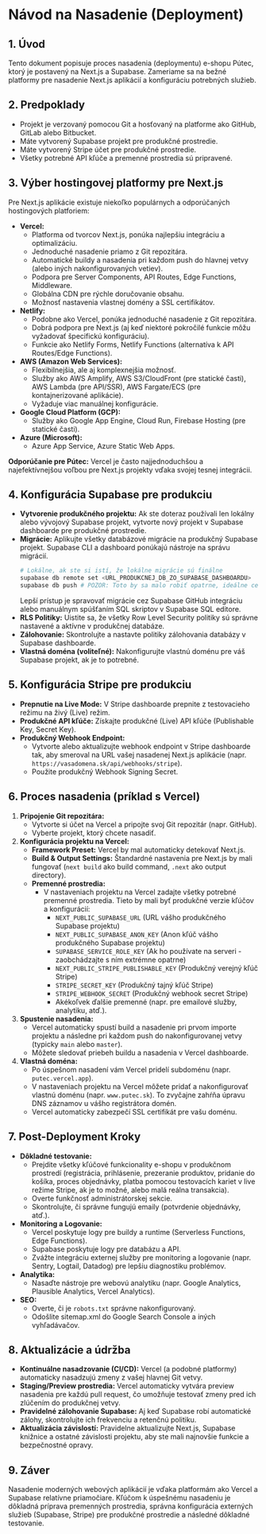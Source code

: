 # Návod na Nasadenie (Deployment)

## 1. Úvod

Tento dokument popisuje proces nasadenia (deploymentu) e-shopu Pútec, ktorý je postavený na Next.js a Supabase. Zameriame sa na bežné platformy pre nasadenie Next.js aplikácií a konfiguráciu potrebných služieb.

## 2. Predpoklady

*   Projekt je verzovaný pomocou Git a hosťovaný na platforme ako GitHub, GitLab alebo Bitbucket.
*   Máte vytvorený Supabase projekt pre produkčné prostredie.
*   Máte vytvorený Stripe účet pre produkčné prostredie.
*   Všetky potrebné API kľúče a premenné prostredia sú pripravené.

## 3. Výber hostingovej platformy pre Next.js

Pre Next.js aplikácie existuje niekoľko populárnych a odporúčaných hostingových platforiem:

*   **Vercel:**
    *   Platforma od tvorcov Next.js, ponúka najlepšiu integráciu a optimalizáciu.
    *   Jednoduché nasadenie priamo z Git repozitára.
    *   Automatické buildy a nasadenia pri každom push do hlavnej vetvy (alebo iných nakonfigurovaných vetiev).
    *   Podpora pre Server Components, API Routes, Edge Functions, Middleware.
    *   Globálna CDN pre rýchle doručovanie obsahu.
    *   Možnosť nastavenia vlastnej domény a SSL certifikátov.
*   **Netlify:**
    *   Podobne ako Vercel, ponúka jednoduché nasadenie z Git repozitára.
    *   Dobrá podpora pre Next.js (aj keď niektoré pokročilé funkcie môžu vyžadovať špecifickú konfiguráciu).
    *   Funkcie ako Netlify Forms, Netlify Functions (alternatíva k API Routes/Edge Functions).
*   **AWS (Amazon Web Services):**
    *   Flexibilnejšia, ale aj komplexnejšia možnosť.
    *   Služby ako AWS Amplify, AWS S3/CloudFront (pre statické časti), AWS Lambda (pre API/SSR), AWS Fargate/ECS (pre kontajnerizované aplikácie).
    *   Vyžaduje viac manuálnej konfigurácie.
*   **Google Cloud Platform (GCP):**
    *   Služby ako Google App Engine, Cloud Run, Firebase Hosting (pre statické časti).
*   **Azure (Microsoft):**
    *   Azure App Service, Azure Static Web Apps.

**Odporúčanie pre Pútec:** Vercel je často najjednoduchšou a najefektívnejšou voľbou pre Next.js projekty vďaka svojej tesnej integrácii.

## 4. Konfigurácia Supabase pre produkciu

*   **Vytvorenie produkčného projektu:** Ak ste doteraz používali len lokálny alebo vývojový Supabase projekt, vytvorte nový projekt v Supabase dashboarde pre produkčné prostredie.
*   **Migrácie:** Aplikujte všetky databázové migrácie na produkčný Supabase projekt. Supabase CLI a dashboard ponúkajú nástroje na správu migrácií.
    ```bash
    # Lokálne, ak ste si istí, že lokálne migrácie sú finálne
    supabase db remote set <URL_PRODUKCNEJ_DB_ZO_SUPABASE_DASHBOARDU>
    supabase db push # POZOR: Toto by sa malo robiť opatrne, ideálne cez Supabase CI/CD alebo manažované migrácie
    ```
    Lepší prístup je spravovať migrácie cez Supabase GitHub integráciu alebo manuálnym spúšťaním SQL skriptov v Supabase SQL editore.
*   **RLS Politiky:** Uistite sa, že všetky Row Level Security politiky sú správne nastavené a aktívne v produkčnej databáze.
*   **Zálohovanie:** Skontrolujte a nastavte politiky zálohovania databázy v Supabase dashboarde.
*   **Vlastná doména (voliteľné):** Nakonfigurujte vlastnú doménu pre váš Supabase projekt, ak je to potrebné.

## 5. Konfigurácia Stripe pre produkciu

*   **Prepnutie na Live Mode:** V Stripe dashboarde prepnite z testovacieho režimu na živý (Live) režim.
*   **Produkčné API kľúče:** Získajte produkčné (Live) API kľúče (Publishable Key, Secret Key).
*   **Produkčný Webhook Endpoint:**
    *   Vytvorte alebo aktualizujte webhook endpoint v Stripe dashboarde tak, aby smeroval na URL vašej nasadenej Next.js aplikácie (napr. `https://vasadomena.sk/api/webhooks/stripe`).
    *   Použite produkčný Webhook Signing Secret.

## 6. Proces nasadenia (príklad s Vercel)

1.  **Pripojenie Git repozitára:**
    *   Vytvorte si účet na Vercel a pripojte svoj Git repozitár (napr. GitHub).
    *   Vyberte projekt, ktorý chcete nasadiť.
2.  **Konfigurácia projektu na Vercel:**
    *   **Framework Preset:** Vercel by mal automaticky detekovať Next.js.
    *   **Build & Output Settings:** Štandardné nastavenia pre Next.js by mali fungovať (`next build` ako build command, `.next` ako output directory).
    *   **Premenné prostredia:**
        *   V nastaveniach projektu na Vercel zadajte všetky potrebné premenné prostredia. Tieto by mali byť produkčné verzie kľúčov a konfigurácií:
            *   `NEXT_PUBLIC_SUPABASE_URL` (URL vášho produkčného Supabase projektu)
            *   `NEXT_PUBLIC_SUPABASE_ANON_KEY` (Anon kľúč vášho produkčného Supabase projektu)
            *   `SUPABASE_SERVICE_ROLE_KEY` (Ak ho používate na serveri - zaobchádzajte s ním extrémne opatrne)
            *   `NEXT_PUBLIC_STRIPE_PUBLISHABLE_KEY` (Produkčný verejný kľúč Stripe)
            *   `STRIPE_SECRET_KEY` (Produkčný tajný kľúč Stripe)
            *   `STRIPE_WEBHOOK_SECRET` (Produkčný webhook secret Stripe)
            *   Akékoľvek ďalšie premenné (napr. pre emailové služby, analytiku, atď.).
3.  **Spustenie nasadenia:**
    *   Vercel automaticky spustí build a nasadenie pri prvom importe projektu a následne pri každom push do nakonfigurovanej vetvy (typicky `main` alebo `master`).
    *   Môžete sledovať priebeh buildu a nasadenia v Vercel dashboarde.
4.  **Vlastná doména:**
    *   Po úspešnom nasadení vám Vercel pridelí subdoménu (napr. `putec.vercel.app`).
    *   V nastaveniach projektu na Vercel môžete pridať a nakonfigurovať vlastnú doménu (napr. `www.putec.sk`). To zvyčajne zahŕňa úpravu DNS záznamov u vášho registrátora domén.
    *   Vercel automaticky zabezpečí SSL certifikát pre vašu doménu.

## 7. Post-Deployment Kroky

*   **Dôkladné testovanie:**
    *   Prejdite všetky kľúčové funkcionality e-shopu v produkčnom prostredí (registrácia, prihlásenie, prezeranie produktov, pridanie do košíka, proces objednávky, platba pomocou testovacích kariet v live režime Stripe, ak je to možné, alebo malá reálna transakcia).
    *   Overte funkčnosť administrátorskej sekcie.
    *   Skontrolujte, či správne fungujú emaily (potvrdenie objednávky, atď.).
*   **Monitoring a Logovanie:**
    *   Vercel poskytuje logy pre buildy a runtime (Serverless Functions, Edge Functions).
    *   Supabase poskytuje logy pre databázu a API.
    *   Zvážte integráciu externej služby pre monitoring a logovanie (napr. Sentry, Logtail, Datadog) pre lepšiu diagnostiku problémov.
*   **Analytika:**
    *   Nasaďte nástroje pre webovú analytiku (napr. Google Analytics, Plausible Analytics, Vercel Analytics).
*   **SEO:**
    *   Overte, či je `robots.txt` správne nakonfigurovaný.
    *   Odošlite sitemap.xml do Google Search Console a iných vyhľadávačov.

## 8. Aktualizácie a údržba

*   **Kontinuálne nasadzovanie (CI/CD):** Vercel (a podobné platformy) automaticky nasadzujú zmeny z vašej hlavnej Git vetvy.
*   **Staging/Preview prostredia:** Vercel automaticky vytvára preview nasadenia pre každú pull request, čo umožňuje testovať zmeny pred ich zlúčením do produkčnej vetvy.
*   **Pravidelné zálohovanie Supabase:** Aj keď Supabase robí automatické zálohy, skontrolujte ich frekvenciu a retenčnú politiku.
*   **Aktualizácia závislostí:** Pravidelne aktualizujte Next.js, Supabase knižnice a ostatné závislosti projektu, aby ste mali najnovšie funkcie a bezpečnostné opravy.

## 9. Záver

Nasadenie moderných webových aplikácií je vďaka platformám ako Vercel a Supabase relatívne priamočiare. Kľúčom k úspešnému nasadeniu je dôkladná príprava premenných prostredia, správna konfigurácia externých služieb (Supabase, Stripe) pre produkčné prostredie a následné dôkladné testovanie.
